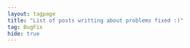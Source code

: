 ```yaml
---
layout: tagpage
title: "List of posts writting about problems fixed :)"
tag: BugFix
hide: true
---
```

